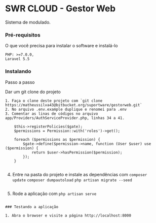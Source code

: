 # SWR CLOUD - Gestor Web

Sistema de modulado.

### Pré-requisitos


O que você precisa para instalar o software e instalá-lo

```
PHP: >=7.0.0,
Laravel 5.5
```

### Instalando

Passo a passo

Dar um git clone do projeto
```
1. Faça o clone deste projeto com `git clone https://matheussilva43@bitbucket.org/suportware/gestorweb.git`
2. No arquivo .env.example duplique e renomei para .env
3. Comentar as linas de códigos no arquivo app/Providers/AuthServiceProvider.php, linhas 34 a 41.
```
        $this->registerPolicies($gate);
        $permissions = Permission::with('roles')->get();

        foreach ($permissions as $permission) {
            $gate->define($permission->name, function (User $user) use ($permission) {
                return $user->hasPermission($permission);
            });
        }
```
```
4. Entre na pasta do projeto e instale as dependências com 
    `composer update`
    `composer dumpautoload`
    `php artisan migrate --seed`
```
```
5. Rode a aplicação com `php artisan serve`
```

### Testando a aplicação

1. Abra o browser e visite a página http://localhost:8000
